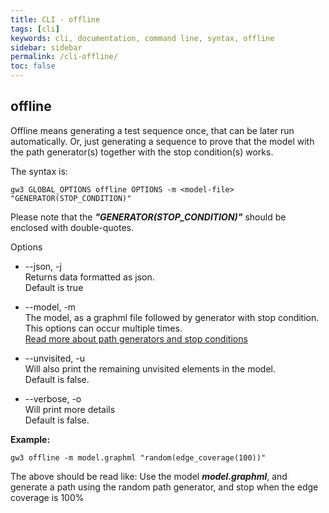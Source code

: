```yaml
---
title: CLI - offline
tags: [cli]
keywords: cli, documentation, command line, syntax, offline
sidebar: sidebar
permalink: /cli-offline/
toc: false
---
```



## offline

Offline means generating a test sequence once, that can be later run automatically. Or, just generating a sequence to prove that the model with the path generator(s) together with the stop condition(s) works.

The syntax is:

```
gw3 GLOBAL_OPTIONS offline OPTIONS -m <model-file> "GENERATOR(STOP_CONDITION)"
```

Please note that the ***"GENERATOR(STOP_CONDITION)"*** should be enclosed with double-quotes.

Options

* --json, -j<br>
Returns data formatted as json.<br>
Default is true

* --model, -m <br>
The model, as a graphml file followed by generator with stop condition.<br>
This options can occur multiple times.<br>
[Read more about path generators and stop conditions](/generators_and_stop_conditions)

* --unvisited, -u<br>
Will also print the remaining unvisited elements in the model.<br>
Default is false.

* --verbose, -o<br>
Will print more details<br>
Default is false.

**Example:**<br>
```
gw3 offline -m model.graphml "random(edge_coverage(100))"
```

The above should be read like: Use the model ***model.graphml***, and generate a path using the random path generator, and stop when the edge coverage is 100%
